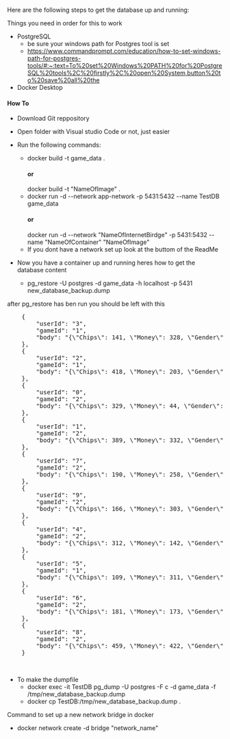 Here are the following steps to get the database up and running:

Things you need in order for this to work
- PostgreSQL
  - be sure your windows path for Postgres tool is set
  - https://www.commandprompt.com/education/how-to-set-windows-path-for-postgres-tools/#:~:text=To%20set%20Windows%20PATH%20for%20PostgreSQL%20tools%2C%20firstly%2C%20open%20System,button%20to%20save%20all%20the
- Docker Desktop

<h4>How To</h4>

- Download Git reppository
- Open folder with Visual studio Code or not, just easier
- Run the following commands:
    - docker build -t game_data . <h4>or</h4> docker build -t "NameOfImage" .
    - docker run -d --network app-network -p 5431:5432 --name TestDB game_data <h4>or</h4> docker run -d --network "NameOfInternetBirdge" -p 5431:5432 --name "NameOfContainer" "NameOfImage"
    - If you dont have a network set up look at the buttom of the ReadMe

- Now you have a container up and running heres how to get the database content
    - pg_restore -U postgres -d game_data -h localhost -p 5431 new_database_backup.dump

after pg_restore has ben run you should be left with this

 <pre>
    {
        "userId": "3",
        "gameId": "1",
        "body": "{\"Chips\": 141, \"Money\": 328, \"Gender\": \"female\", \"SFXVolume\": -79, \"MusicVolume\": -50, \"RewardNames\": null, \"MasterVolume\": -42}"
    },
    {
        "userId": "2",
        "gameId": "1",
        "body": "{\"Chips\": 418, \"Money\": 203, \"Gender\": \"female\", \"SFXVolume\": -35, \"MusicVolume\": -73, \"RewardNames\": null, \"MasterVolume\": -60}"
    },
    {
        "userId": "0",
        "gameId": "2",
        "body": "{\"Chips\": 329, \"Money\": 44, \"Gender\": \"female\", \"SFXVolume\": -21, \"MusicVolume\": -37, \"RewardNames\": null, \"MasterVolume\": -26}"
    },
    {
        "userId": "1",
        "gameId": "2",
        "body": "{\"Chips\": 389, \"Money\": 332, \"Gender\": \"female\", \"SFXVolume\": -25, \"MusicVolume\": -41, \"RewardNames\": null, \"MasterVolume\": -56}"
    },
    {
        "userId": "7",
        "gameId": "2",
        "body": "{\"Chips\": 190, \"Money\": 258, \"Gender\": \"female\", \"SFXVolume\": -76, \"MusicVolume\": 8, \"RewardNames\": null, \"MasterVolume\": -56}"
    },
    {
        "userId": "9",
        "gameId": "2",
        "body": "{\"Chips\": 166, \"Money\": 303, \"Gender\": \"female\", \"SFXVolume\": -54, \"MusicVolume\": -15, \"RewardNames\": null, \"MasterVolume\": -30}"
    },
    {
        "userId": "4",
        "gameId": "2",
        "body": "{\"Chips\": 312, \"Money\": 142, \"Gender\": \"female\", \"SFXVolume\": -58, \"MusicVolume\": -44, \"RewardNames\": null, \"MasterVolume\": 15}"
    },
    {
        "userId": "5",
        "gameId": "1",
        "body": "{\"Chips\": 109, \"Money\": 311, \"Gender\": \"female\", \"SFXVolume\": -61, \"MusicVolume\": 10, \"RewardNames\": null, \"MasterVolume\": 7}"
    },
    {
        "userId": "6",
        "gameId": "2",
        "body": "{\"Chips\": 181, \"Money\": 173, \"Gender\": \"female\", \"SFXVolume\": -46, \"MusicVolume\": -69, \"RewardNames\": null, \"MasterVolume\": 17}"
    },
    {
        "userId": "8",
        "gameId": "2",
        "body": "{\"Chips\": 459, \"Money\": 422, \"Gender\": \"female\", \"SFXVolume\": -10, \"MusicVolume\": -54, \"RewardNames\": null, \"MasterVolume\": -28}"
    }
    
    </pre>


- To make the dumpfile 
    - docker exec -it TestDB pg_dump -U postgres -F c -d game_data -f /tmp/new_database_backup.dump
    - docker cp TestDB:/tmp/new_database_backup.dump .
      
Command to set up a new network bridge in docker
- docker network create -d bridge "network_name"
